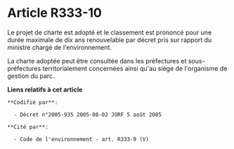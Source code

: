 # Article R333-10

Le projet de charte est adopté et le classement est prononcé pour une durée maximale de dix ans renouvelable par décret pris
sur rapport du ministre chargé de l'environnement.

La charte adoptée peut être consultée dans les préfectures et sous-préfectures territorialement concernées ainsi qu'au siège
de l'organisme de gestion du parc.

**Liens relatifs à cet article**

	**Codifié par**:

	  - Décret n°2005-935 2005-08-02 JORF 5 août 2005

	**Cité par**:

	  - Code de l'environnement - art. R333-9 (V)
